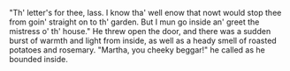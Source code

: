 "Th' letter's for thee, lass. I know tha' well enow that nowt would stop thee from goin' straight on to th' garden. But I mun go inside an' greet the mistress o' th' house." He threw open the door, and there was a sudden burst of warmth and light from inside, as well as a heady smell of roasted potatoes and rosemary. "Martha, you cheeky beggar!" he called as he bounded inside. 